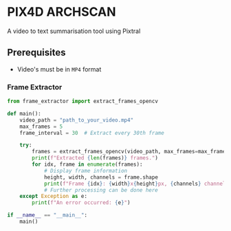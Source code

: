 # PIX4D ARCHSCAN

A video to text summarisation tool using Pixtral

## Prerequisites

- Video's must be in `MP4` format

### Frame Extractor

```python
from frame_extractor import extract_frames_opencv

def main():
    video_path = "path_to_your_video.mp4"
    max_frames = 5
    frame_interval = 30  # Extract every 30th frame

    try:
        frames = extract_frames_opencv(video_path, max_frames=max_frames, frame_interval=frame_interval)
        print(f"Extracted {len(frames)} frames.")
        for idx, frame in enumerate(frames):
            # Display frame information
            height, width, channels = frame.shape
            print(f"Frame {idx}: {width}x{height}px, {channels} channels")
            # Further processing can be done here
    except Exception as e:
        print(f"An error occurred: {e}")

if __name__ == "__main__":
    main()

```
